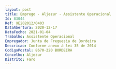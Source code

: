 ```yaml
--- 
layout: post
title: Emprego - Aljezur - Assistente Operacional
Id: 83044
Ref: OE202012/0403
DataAbertura: 2020-12-17
DataFecho: 2021-01-04
Trabalho: Assistente Operacional
Empregador: Junta de Freguesia de Bordeira
Descricao: Conforme anexo à lei 35 de 2014
CodigoPostal: 8670-220 BORDEIRA
Concelho: Aljezur
Distrito: Faro
--- 
```

